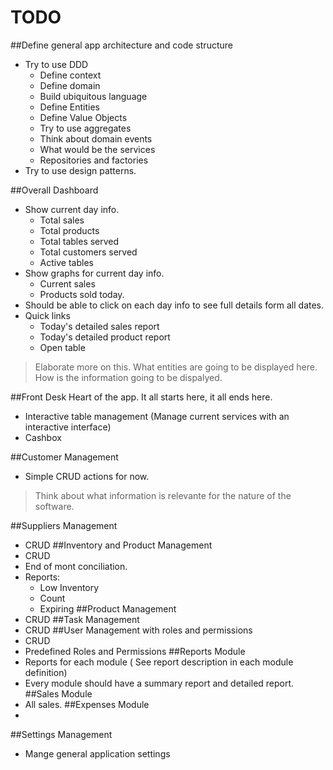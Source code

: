 TODO
====

##Define general app architecture and code structure
* Try to use DDD
  + Define context
  + Define domain
  + Build ubiquitous language
  + Define Entities
  + Define Value Objects
  + Try to use aggregates
  + Think about domain events
  + What would be the services
  + Repositories and factories
* Try to use design patterns.
  
##Overall Dashboard
* Show current day info.
  + Total sales
  + Total products
  + Total tables served
  + Total customers served
  + Active tables
* Show graphs for current day info.
  + Current sales
  + Products sold today.
* Should be able to click on each day info to see full details form all dates.
* Quick links
  + Today's detailed sales report
  + Today's detailed product report
  + Open table
> Elaborate more on this. What entities are going to be displayed here. How is the information going to be dispalyed.

##Front Desk
Heart of the app. It all starts here, it all ends here.
* Interactive table management (Manage current services with an interactive interface)
* Cashbox

##Customer Management
 * Simple CRUD actions for now.
 > Think about what information is relevante for the nature of the software.
 
##Suppliers Management
* CRUD
##Inventory and Product Management
 * CRUD
 * End of mont conciliation.
 * Reports: 
 	* Low Inventory
 	* Count
 	* Expiring
##Product Management
* CRUD
##Task Management
* CRUD
##User Management with roles and permissions
* CRUD
* Predefined Roles and Permissions
##Reports Module
 * Reports for each module ( See report description in each module definition)
 * Every module should have a summary report and detailed report.
##Sales Module
 * All sales.
##Expenses Module
 * 
##Settings Management
  * Mange general application settings
 

